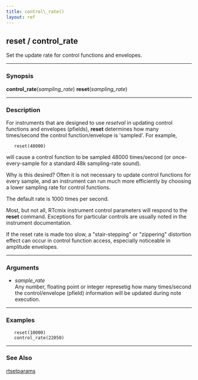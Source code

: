```yaml
---
title: control\_rate()
layout: ref
---
```


## reset / control\_rate

Set the update rate for control functions and envelopes.

-----

### Synopsis

**control\_rate**(*sampling\_rate*)
**reset**(*sampling\_rate*)  

-----

### Description

For instruments that are designed to use *resetval* in updating control
functions and envelopes (pfields), **reset** determines how many
times/second the control function/envelope is 'sampled'. For example,

``` 
   reset(48000)
```

will cause a control function to be sampled 48000 times/second (or
once-every-sample for a standard 48k sampling-rate sound).

Why is this desired? Often it is not necessary to update control
functions for every sample, and an instrument can run much more
efficiently by choosing a lower sampling rate for control functions.

The default rate is 1000 times per second.

Most, but not all, RTcmix instrument control parameters will respond to
the **reset** command. Exceptions for particular controls are usually
noted in the instrument documentation.

If the reset rate is made too slow, a "stair-stepping" or "zippering"
distortion effect can occur in control function access, especially
noticeable in amplitude envelopes.

-----

### Arguments

  - *sample\_rate*  
    Any number, floating point or integer represetig how many
    times/second the control/envelope (pfield) information will be
    updated during note execution.

-----

### Examples

``` 
   reset(10000)
   control_rate(22050)
```

-----

### See Also

[rtsetparams](rtsetparams.html)
